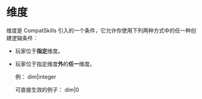 # 维度

维度是 CompatSkills 引入的一个条件，它允许你使用下列两种方式中的任一种创建逻辑条件：

- 玩家位于**指定**维度。
- 玩家位于指定维度**外**的**任一**维度。

    例：
    dim|integer
    
    可直接生效的例子：
    dim|0